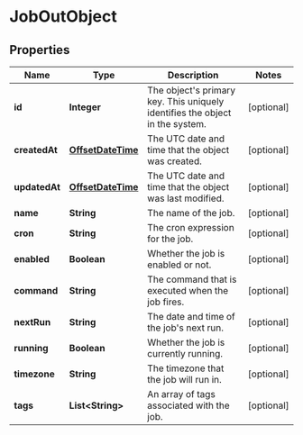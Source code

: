 # JobOutObject

## Properties
Name | Type | Description | Notes
------------ | ------------- | ------------- | -------------
**id** | **Integer** | The object&#x27;s primary key. This uniquely identifies the object in the system. |  [optional]
**createdAt** | [**OffsetDateTime**](OffsetDateTime.md) | The UTC date and time that the object was created. |  [optional]
**updatedAt** | [**OffsetDateTime**](OffsetDateTime.md) | The UTC date and time that the object was last modified. |  [optional]
**name** | **String** | The name of the job. |  [optional]
**cron** | **String** | The cron expression for the job. |  [optional]
**enabled** | **Boolean** | Whether the job is enabled or not. |  [optional]
**command** | **String** | The command that is executed when the job fires. |  [optional]
**nextRun** | **String** | The date and time of the job&#x27;s next run. |  [optional]
**running** | **Boolean** | Whether the job is currently running. |  [optional]
**timezone** | **String** | The timezone that the job will run in. |  [optional]
**tags** | **List&lt;String&gt;** | An array of tags associated with the job. |  [optional]

